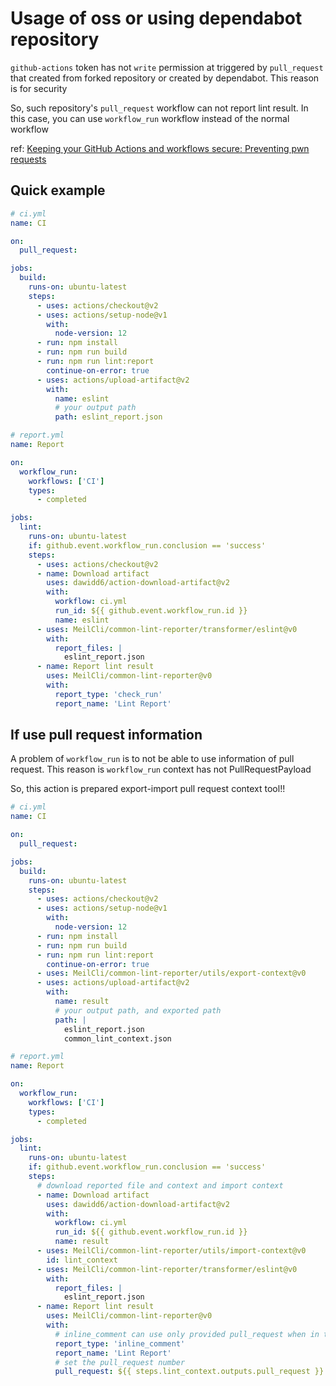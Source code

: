 # Usage of oss or using dependabot repository
`github-actions` token has not `write` permission at triggered by `pull_request` that created from forked repository or created by dependabot. This reason is for security

So, such repository's `pull_request` workflow can not report lint result. In this case, you can use `workflow_run` workflow instead of the normal workflow

ref: [Keeping your GitHub Actions and workflows secure: Preventing pwn requests](https://securitylab.github.com/research/github-actions-preventing-pwn-requests/)

## Quick example
```yml
# ci.yml
name: CI

on:
  pull_request:

jobs:
  build:
    runs-on: ubuntu-latest
    steps:
      - uses: actions/checkout@v2
      - uses: actions/setup-node@v1
        with:
          node-version: 12
      - run: npm install
      - run: npm run build
      - run: npm run lint:report
        continue-on-error: true
      - uses: actions/upload-artifact@v2
        with:
          name: eslint
          # your output path
          path: eslint_report.json
```
```yml
# report.yml
name: Report

on:
  workflow_run:
    workflows: ['CI']
    types:
      - completed

jobs:
  lint:
    runs-on: ubuntu-latest
    if: github.event.workflow_run.conclusion == 'success'
    steps:
      - uses: actions/checkout@v2
      - name: Download artifact
        uses: dawidd6/action-download-artifact@v2
        with:
          workflow: ci.yml
          run_id: ${{ github.event.workflow_run.id }}
          name: eslint
      - uses: MeilCli/common-lint-reporter/transformer/eslint@v0
        with:
          report_files: |
            eslint_report.json
      - name: Report lint result
        uses: MeilCli/common-lint-reporter@v0
        with:
          report_type: 'check_run'
          report_name: 'Lint Report'
```

## If use pull request information
A problem of `workflow_run` is to not be able to use information of pull request. This reason is `workflow_run` context has not PullRequestPayload

So, this action is prepared export-import pull request context tool!!

```yml
# ci.yml
name: CI

on:
  pull_request:

jobs:
  build:
    runs-on: ubuntu-latest
    steps:
      - uses: actions/checkout@v2
      - uses: actions/setup-node@v1
        with:
          node-version: 12
      - run: npm install
      - run: npm run build
      - run: npm run lint:report
        continue-on-error: true
      - uses: MeilCli/common-lint-reporter/utils/export-context@v0
      - uses: actions/upload-artifact@v2
        with:
          name: result
          # your output path, and exported path
          path: |
            eslint_report.json
            common_lint_context.json
```
```yml
# report.yml
name: Report

on:
  workflow_run:
    workflows: ['CI']
    types:
      - completed

jobs:
  lint:
    runs-on: ubuntu-latest
    if: github.event.workflow_run.conclusion == 'success'
    steps:
      # download reported file and context and import context
      - name: Download artifact
        uses: dawidd6/action-download-artifact@v2
        with:
          workflow: ci.yml
          run_id: ${{ github.event.workflow_run.id }}
          name: result
      - uses: MeilCli/common-lint-reporter/utils/import-context@v0
        id: lint_context
      - uses: MeilCli/common-lint-reporter/transformer/eslint@v0
        with:
          report_files: |
            eslint_report.json
      - name: Report lint result
        uses: MeilCli/common-lint-reporter@v0
        with:
          # inline_comment can use only provided pull_request when in this situation
          report_type: 'inline_comment'
          report_name: 'Lint Report'
          # set the pull_request number
          pull_request: ${{ steps.lint_context.outputs.pull_request }}
```